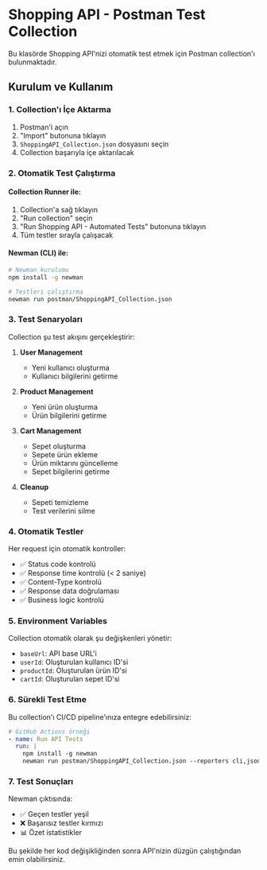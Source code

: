 # Shopping API - Postman Test Collection

Bu klasörde Shopping API'nizi otomatik test etmek için Postman collection'ı bulunmaktadır.

## Kurulum ve Kullanım

### 1. Collection'ı İçe Aktarma
1. Postman'i açın
2. "Import" butonuna tıklayın
3. `ShoppingAPI_Collection.json` dosyasını seçin
4. Collection başarıyla içe aktarılacak

### 2. Otomatik Test Çalıştırma

#### Collection Runner ile:
1. Collection'a sağ tıklayın
2. "Run collection" seçin
3. "Run Shopping API - Automated Tests" butonuna tıklayın
4. Tüm testler sırayla çalışacak

#### Newman (CLI) ile:
```bash
# Newman kurulumu
npm install -g newman

# Testleri çalıştırma
newman run postman/ShoppingAPI_Collection.json
```

### 3. Test Senaryoları

Collection şu test akışını gerçekleştirir:

1. **User Management**
   - Yeni kullanıcı oluşturma
   - Kullanıcı bilgilerini getirme

2. **Product Management**
   - Yeni ürün oluşturma
   - Ürün bilgilerini getirme

3. **Cart Management**
   - Sepet oluşturma
   - Sepete ürün ekleme
   - Ürün miktarını güncelleme
   - Sepet bilgilerini getirme

4. **Cleanup**
   - Sepeti temizleme
   - Test verilerini silme

### 4. Otomatik Testler

Her request için otomatik kontroller:
- ✅ Status code kontrolü
- ✅ Response time kontrolü (< 2 saniye)
- ✅ Content-Type kontrolü
- ✅ Response data doğrulaması
- ✅ Business logic kontrolü

### 5. Environment Variables

Collection otomatik olarak şu değişkenleri yönetir:
- `baseUrl`: API base URL'i
- `userId`: Oluşturulan kullanıcı ID'si
- `productId`: Oluşturulan ürün ID'si
- `cartId`: Oluşturulan sepet ID'si

### 6. Sürekli Test Etme

Bu collection'ı CI/CD pipeline'ınıza entegre edebilirsiniz:

```yaml
# GitHub Actions örneği
- name: Run API Tests
  run: |
    npm install -g newman
    newman run postman/ShoppingAPI_Collection.json --reporters cli,json
```

### 7. Test Sonuçları

Newman çıktısında:
- ✅ Geçen testler yeşil
- ❌ Başarısız testler kırmızı
- 📊 Özet istatistikler

Bu şekilde her kod değişikliğinden sonra API'nizin düzgün çalıştığından emin olabilirsiniz.